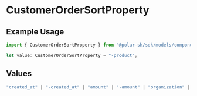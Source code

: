 # CustomerOrderSortProperty

## Example Usage

```typescript
import { CustomerOrderSortProperty } from "@polar-sh/sdk/models/components/customerordersortproperty.js";

let value: CustomerOrderSortProperty = "-product";
```

## Values

```typescript
"created_at" | "-created_at" | "amount" | "-amount" | "organization" | "-organization" | "product" | "-product" | "subscription" | "-subscription"
```
